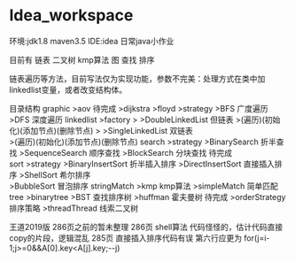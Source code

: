 # Idea_workspace
环境:jdk1.8 maven3.5 
IDE:idea
日常java小作业

目前有 链表 二叉树 kmp算法 图 查找 排序

链表遍历等方法，目前写法仅为实现功能，参数不完美：处理方式在类中加linkedlist变量，或者改变结构体。

目录结构
    graphic
           >aov             待完成
           >dijkstra
           >floyd
           >strategy
                    >BFS    广度遍历
                    >DFS    深度遍历
    linkedlist
            >factory
                    >    >DoubleLinkedList      但链表
                                >(遍历)(初始化)(添加节点)(删除节点)
                    >    >SingleLinkedList      双链表    
                                >(遍历)(初始化)(添加节点)(删除节点)
    search
            >strategy
                    >BinarySearch       折半查找
                    >SequenceSearch     顺序查找
                    >BlockSearch        分块查找    待完成     
    sort
            >strategy
                    >BinaryInsertSort   折半插入排序
                    >DirectInsertSort   直接插入排序
                    >ShellSort          希尔排序    
                    >BubbleSort         冒泡排序
    stringMatch
             >kmp                       kmp算法
             >simpleMatch               简单匹配
    tree
            >binarytree
                    >BST                查找排序树
                    >huffman            霍夫曼树    待完成
                    >orderStrategy      排序策略
                    >threadThread       线索二叉树
                    
              
王道2019版 286页之前的暂未整理
          286页 shell算法 代码怪怪的，估计代码直接copy的片段，逻辑混乱
          285页 直接插入排序代码有误 第六行应更为 for(j=i-1;j>=0&&A[0].key<A[j].key;--j)
          